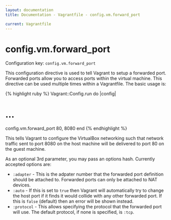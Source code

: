 ```yaml
---
layout: documentation
title: Documentation - Vagrantfile - config.vm.forward_port

current: Vagrantfile
---
```

# config.vm.forward_port

Configuration key: `config.vm.forward_port`

This configuration directive is used to tell Vagrant to setup
a forwarded port. Forwarded ports allow you to access ports within
the virtual machine. This directive can be used multiple times within
a Vagrantfile. The basic usage is:

{% highlight ruby %}
Vagrant::Config.run do |config|
  # ...
  config.vm.forward_port 80, 8080
end
{% endhighlight %}

This tells Vagrant to configure the VirtualBox networking such that
network traffic sent to port 8080 on the host machine will be delivered
to port 80 on the guest machine.

As an optional 3rd parameter, you may pass an options hash. Currently
accepted options are:

* `:adapter` - This is the adpater number that the forwarded port
  definition should be attached to. Forwarded ports can only be attached
  to NAT devices.
* `:auto` - If this is set to `true` then Vagrant will automatically
  try to change the host port if it finds it would collide with any
  other forwarded port. If this is `false` (default) then an error
  will be shown instead.
* `:protocol` - This allows specifying the protocol that the forwarded port
  will use. The default protocol, if none is specified, is `:tcp`.

